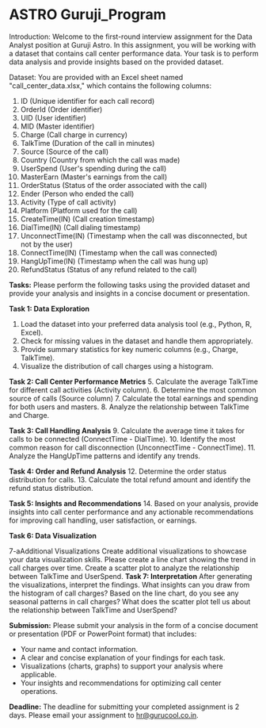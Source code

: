 # ASTRO Guruji_Program

Introduction:
Welcome to the first-round interview assignment for the Data Analyst position at Guruji Astro. In this assignment, you will be working with a dataset that contains call center performance data. Your task is to perform data analysis and provide insights based on the provided dataset.

Dataset:
You are provided with an Excel sheet named "call_center_data.xlsx," which contains the following columns:

1. ID (Unique identifier for each call record)
2. OrderId (Order identifier)
3. UID (User identifier)
4. MID (Master identifier)
5. Charge (Call charge in currency)
6. TalkTime (Duration of the call in minutes)
7. Source (Source of the call)
8. Country (Country from which the call was made)
9. UserSpend (User's spending during the call)
10. MasterEarn (Master's earnings from the call)
11. OrderStatus (Status of the order associated with the call)
12. Ender (Person who ended the call)
13. Activity (Type of call activity)
14. Platform (Platform used for the call)
15. CreateTime(IN) (Call creation timestamp)
16. DialTime(IN) (Call dialing timestamp)
17. UnconnectTime(IN) (Timestamp when the call was disconnected, but not by the user)
18. ConnectTime(IN) (Timestamp when the call was connected)
19. HangUpTime(IN) (Timestamp when the call was hung up)
20. RefundStatus (Status of any refund related to the call)

**Tasks:** 
Please perform the following tasks using the provided dataset and provide your analysis and insights in a concise document or presentation.

**Task 1: Data Exploration**
1. Load the dataset into your preferred data analysis tool (e.g., Python, R, Excel).
2. Check for missing values in the dataset and handle them appropriately.
3. Provide summary statistics for key numeric columns (e.g., Charge, TalkTime).
4. Visualize the distribution of call charges using a histogram.

**Task 2: Call Center Performance Metrics**
5. Calculate the average TalkTime for different call activities (Activity column).
6. Determine the most common source of calls (Source column)
7. Calculate the total earnings and spending for both users and masters.
8. Analyze the relationship between TalkTime and Charge.

**Task 3: Call Handling Analysis**
9. Calculate the average time it takes for calls to be connected (ConnectTime - DialTime).
10. Identify the most common reason for call disconnection (UnconnectTime - ConnectTime).
11. Analyze the HangUpTime patterns and identify any trends.

**Task 4: Order and Refund Analysis**
12. Determine the order status distribution for calls.
13. Calculate the total refund amount and identify the refund status distribution.

**Task 5: Insights and Recommendations**
14. Based on your analysis, provide insights into call center performance and any actionable recommendations for improving call handling, user satisfaction, or earnings.

**Task 6: Data Visualization**

7-aAdditional Visualizations
Create additional visualizations to showcase your data visualization skills.
Please create a line chart showing the trend in call charges over time.
Create a scatter plot to analyze the relationship between TalkTime and UserSpend.
**Task 7: Interpretation**
After generating the visualizations, interpret the findings.
What insights can you draw from the histogram of call charges?
Based on the line chart, do you see any seasonal patterns in call charges?
What does the scatter plot tell us about the relationship between TalkTime and UserSpend?

**Submission:**
Please submit your analysis in the form of a concise document or presentation (PDF or PowerPoint format) that includes:
- Your name and contact information.
- A clear and concise explanation of your findings for each task.
- Visualizations (charts, graphs) to support your analysis where applicable.
- Your insights and recommendations for optimizing call center operations.

**Deadline:**
The deadline for submitting your completed assignment is 2 days. Please email your assignment to hr@gurucool.co.in.
